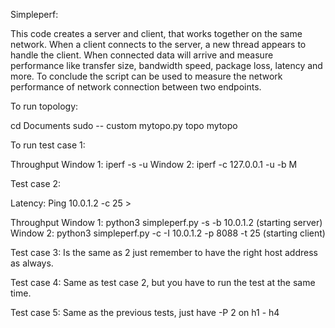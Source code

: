 Simpleperf: 

This code creates a server and client, that works together on the same network.
When a client connects to the server, a new thread appears to handle the client.
When connected data will arrive and measure performance like transfer size, bandwidth speed, package loss, latency and more.
To conclude the script can be used to measure the network performance of network connection between two endpoints.


To run topology:

cd Documents
sudo -- custom mytopo.py topo mytopo

To run test case 1: 

Throughput 
Window 1: iperf -s -u 
Window 2: iperf -c 127.0.0.1 -u -b M

Test case 2: 

Latency: Ping 10.0.1.2 -c 25 >

Throughput 
Window 1: python3 simpleperf.py -s -b 10.0.1.2 (starting server)
Window 2: python3 simpleperf.py -c -I 10.0.1.2 -p 8088 -t 25  (starting client)

Test case 3: Is the same as 2 just remember to have the right host address as always.

Test case 4: Same as test case 2, but you have to run the test at the same time.

Test case 5: Same as the previous tests, just have -P 2 on h1 - h4

